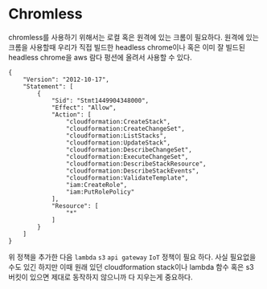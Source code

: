 # Chromless

chromless를 사용하기 위해서는 로컬 혹은 원격에 있는 크롬이 필요하다. 원격에 있는 크롬을 사용할때 우리가 직접 빌드한 headless chrome이나 혹은 이미 잘 빌드된 headless chrome을 aws 람다 펑션에 올려서 사용할 수 있다.

```
{
    "Version": "2012-10-17",
    "Statement": [
        {
            "Sid": "Stmt1449904348000",
            "Effect": "Allow",
            "Action": [
                "cloudformation:CreateStack",
                "cloudformation:CreateChangeSet",
                "cloudformation:ListStacks",
                "cloudformation:UpdateStack",
                "cloudformation:DescribeChangeSet",
                "cloudformation:ExecuteChangeSet",
                "cloudformation:DescribeStackResource",
                "cloudformation:DescribeStackEvents",
                "cloudformation:ValidateTemplate",
                "iam:CreateRole",
                "iam:PutRolePolicy"
            ],
            "Resource": [
                "*"
            ]
        }
    ]
}
```

위 정책을 추가한 다음 `lambda` `s3` `api gateway` `IoT` 정책이 필요 하다. 사실 필요없을 수도 있긴 하지만 이때 원래 있던 cloudformation stack이나 lambda 함수 혹은 s3 버킷이 있으면 제대로 동작하지 않으니까 다 지우는게 중요하다.